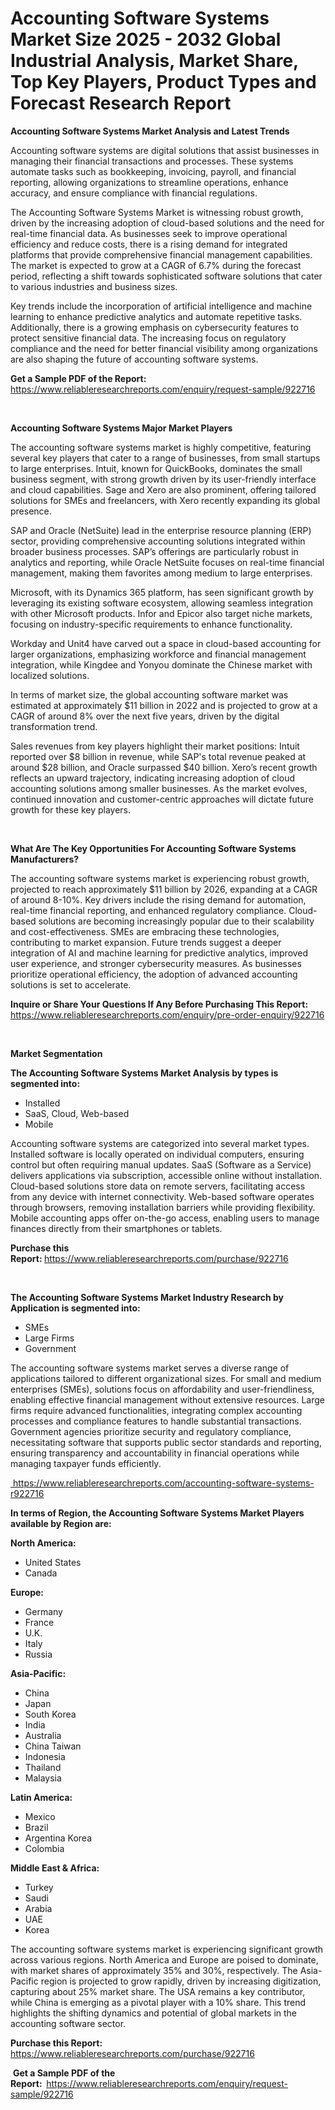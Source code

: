 <p><h1>Accounting Software Systems Market Size 2025 - 2032 Global Industrial Analysis, Market Share, Top Key Players, Product Types and Forecast Research Report</h1></p><p><strong>Accounting Software Systems Market Analysis and Latest Trends</strong></p>
<p><p>Accounting software systems are digital solutions that assist businesses in managing their financial transactions and processes. These systems automate tasks such as bookkeeping, invoicing, payroll, and financial reporting, allowing organizations to streamline operations, enhance accuracy, and ensure compliance with financial regulations.</p><p>The Accounting Software Systems Market is witnessing robust growth, driven by the increasing adoption of cloud-based solutions and the need for real-time financial data. As businesses seek to improve operational efficiency and reduce costs, there is a rising demand for integrated platforms that provide comprehensive financial management capabilities. The market is expected to grow at a CAGR of 6.7% during the forecast period, reflecting a shift towards sophisticated software solutions that cater to various industries and business sizes.</p><p>Key trends include the incorporation of artificial intelligence and machine learning to enhance predictive analytics and automate repetitive tasks. Additionally, there is a growing emphasis on cybersecurity features to protect sensitive financial data. The increasing focus on regulatory compliance and the need for better financial visibility among organizations are also shaping the future of accounting software systems.</p></p>
<p><strong>Get a Sample PDF of the Report:&nbsp;</strong> <a href="https://www.reliableresearchreports.com/enquiry/request-sample/922716?utm_campaign=2208&utm_medium=2&utm_source=Github&utm_content=ia&utm_term=18042025&utm_id=accounting-software-systems">https://www.reliableresearchreports.com/enquiry/request-sample/922716</a></p>
<p>&nbsp;</p>
<p><strong>Accounting Software Systems Major Market Players</strong></p>
<p><p>The accounting software systems market is highly competitive, featuring several key players that cater to a range of businesses, from small startups to large enterprises. Intuit, known for QuickBooks, dominates the small business segment, with strong growth driven by its user-friendly interface and cloud capabilities. Sage and Xero are also prominent, offering tailored solutions for SMEs and freelancers, with Xero recently expanding its global presence.</p><p>SAP and Oracle (NetSuite) lead in the enterprise resource planning (ERP) sector, providing comprehensive accounting solutions integrated within broader business processes. SAP’s offerings are particularly robust in analytics and reporting, while Oracle NetSuite focuses on real-time financial management, making them favorites among medium to large enterprises.</p><p>Microsoft, with its Dynamics 365 platform, has seen significant growth by leveraging its existing software ecosystem, allowing seamless integration with other Microsoft products. Infor and Epicor also target niche markets, focusing on industry-specific requirements to enhance functionality.</p><p>Workday and Unit4 have carved out a space in cloud-based accounting for larger organizations, emphasizing workforce and financial management integration, while Kingdee and Yonyou dominate the Chinese market with localized solutions.</p><p>In terms of market size, the global accounting software market was estimated at approximately $11 billion in 2022 and is projected to grow at a CAGR of around 8% over the next five years, driven by the digital transformation trend.</p><p>Sales revenues from key players highlight their market positions: Intuit reported over $8 billion in revenue, while SAP's total revenue peaked at around $28 billion, and Oracle surpassed $40 billion. Xero’s recent growth reflects an upward trajectory, indicating increasing adoption of cloud accounting solutions among smaller businesses. As the market evolves, continued innovation and customer-centric approaches will dictate future growth for these key players.</p></p>
<p>&nbsp;</p>
<p><strong>What Are The Key Opportunities For Accounting Software Systems Manufacturers?</strong></p>
<p><p>The accounting software systems market is experiencing robust growth, projected to reach approximately $11 billion by 2026, expanding at a CAGR of around 8-10%. Key drivers include the rising demand for automation, real-time financial reporting, and enhanced regulatory compliance. Cloud-based solutions are becoming increasingly popular due to their scalability and cost-effectiveness. SMEs are embracing these technologies, contributing to market expansion. Future trends suggest a deeper integration of AI and machine learning for predictive analytics, improved user experience, and stronger cybersecurity measures. As businesses prioritize operational efficiency, the adoption of advanced accounting solutions is set to accelerate.</p></p>
<p><strong>Inquire or Share Your Questions If Any Before Purchasing This Report:</strong> <a href="https://www.reliableresearchreports.com/enquiry/pre-order-enquiry/922716?utm_campaign=2208&utm_medium=2&utm_source=Github&utm_content=ia&utm_term=18042025&utm_id=accounting-software-systems">https://www.reliableresearchreports.com/enquiry/pre-order-enquiry/922716</a></p>
<p>&nbsp;</p>
<p><strong>Market Segmentation</strong></p>
<p><strong>The Accounting Software Systems Market Analysis by types is segmented into:</strong></p>
<p><ul><li>Installed</li><li>SaaS, Cloud, Web-based</li><li>Mobile</li></ul></p>
<p><p>Accounting software systems are categorized into several market types. Installed software is locally operated on individual computers, ensuring control but often requiring manual updates. SaaS (Software as a Service) delivers applications via subscription, accessible online without installation. Cloud-based solutions store data on remote servers, facilitating access from any device with internet connectivity. Web-based software operates through browsers, removing installation barriers while providing flexibility. Mobile accounting apps offer on-the-go access, enabling users to manage finances directly from their smartphones or tablets.</p></p>
<p><strong>Purchase this Report:&nbsp;</strong><a href="https://www.reliableresearchreports.com/purchase/922716?utm_campaign=2208&utm_medium=2&utm_source=Github&utm_content=ia&utm_term=18042025&utm_id=accounting-software-systems">https://www.reliableresearchreports.com/purchase/922716</a></p>
<p>&nbsp;</p>
<p><strong>The Accounting Software Systems Market Industry Research by Application is segmented into:</strong></p>
<p><ul><li>SMEs</li><li>Large Firms</li><li>Government</li></ul></p>
<p><p>The accounting software systems market serves a diverse range of applications tailored to different organizational sizes. For small and medium enterprises (SMEs), solutions focus on affordability and user-friendliness, enabling effective financial management without extensive resources. Large firms require advanced functionalities, integrating complex accounting processes and compliance features to handle substantial transactions. Government agencies prioritize security and regulatory compliance, necessitating software that supports public sector standards and reporting, ensuring transparency and accountability in financial operations while managing taxpayer funds efficiently.</p></p>
<p><a href="https://www.reliableresearchreports.com/accounting-software-systems-r922716?utm_campaign=2208&utm_medium=2&utm_source=Github&utm_content=ia&utm_term=18042025&utm_id=accounting-software-systems">&nbsp;https://www.reliableresearchreports.com/accounting-software-systems-r922716</a></p>
<p><strong>In terms of Region, the Accounting Software Systems Market Players available by Region are:</strong></p>
<p>
    <p> <strong> North America: </strong>
        <ul>
            <li>United States</li>
            <li>Canada</li>
        </ul>
        </p> 
    <p> <strong> Europe: </strong>
        <ul>
            <li>Germany</li>
            <li>France</li>
            <li>U.K.</li>
            <li>Italy</li>
            <li>Russia</li>
        </ul>
        </p> 
    <p> <strong> Asia-Pacific: </strong>
        <ul>
            <li>China</li>
            <li>Japan</li>
            <li>South Korea</li>
            <li>India</li>
            <li>Australia</li>
            <li>China Taiwan</li>
            <li>Indonesia</li>
            <li>Thailand</li>
            <li>Malaysia</li>
        </ul>
        </p> 
    <p> <strong> Latin America: </strong>
        <ul>
            <li>Mexico</li>
            <li>Brazil</li>
            <li>Argentina Korea</li>
            <li>Colombia</li>
        </ul>
        </p> 
    <p> <strong> Middle East & Africa: </strong>
        <ul>
            <li>Turkey</li>
            <li>Saudi</li>
            <li>Arabia</li>
            <li>UAE</li>
            <li>Korea</li>
        </ul>
    </p>
    </p>
<p><p>The accounting software systems market is experiencing significant growth across various regions. North America and Europe are poised to dominate, with market shares of approximately 35% and 30%, respectively. The Asia-Pacific region is projected to grow rapidly, driven by increasing digitization, capturing about 25% market share. The USA remains a key contributor, while China is emerging as a pivotal player with a 10% share. This trend highlights the shifting dynamics and potential of global markets in the accounting software sector.</p></p>
<p><strong>Purchase this Report: </strong><a href="https://www.reliableresearchreports.com/purchase/922716?utm_campaign=2208&utm_medium=2&utm_source=Github&utm_content=ia&utm_term=18042025&utm_id=accounting-software-systems">https://www.reliableresearchreports.com/purchase/922716</a></p>
<p>&nbsp;<strong>Get a Sample PDF of the Report:&nbsp;&nbsp;</strong><a href="https://www.reliableresearchreports.com/enquiry/request-sample/922716?utm_campaign=2208&utm_medium=2&utm_source=Github&utm_content=ia&utm_term=18042025&utm_id=accounting-software-systems">https://www.reliableresearchreports.com/enquiry/request-sample/922716</a></p>
<p><strong></strong></p>
<p><p></p><p></p><p></p></p>